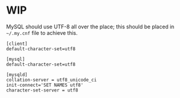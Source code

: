 WIP
===

MySQL should use UTF-8 all over the place; this should be placed in `~/.my.cnf` file to achieve this.

```
[client]
default-character-set=utf8

[mysql]
default-character-set=utf8

[mysqld]
collation-server = utf8_unicode_ci
init-connect='SET NAMES utf8'
character-set-server = utf8
```
